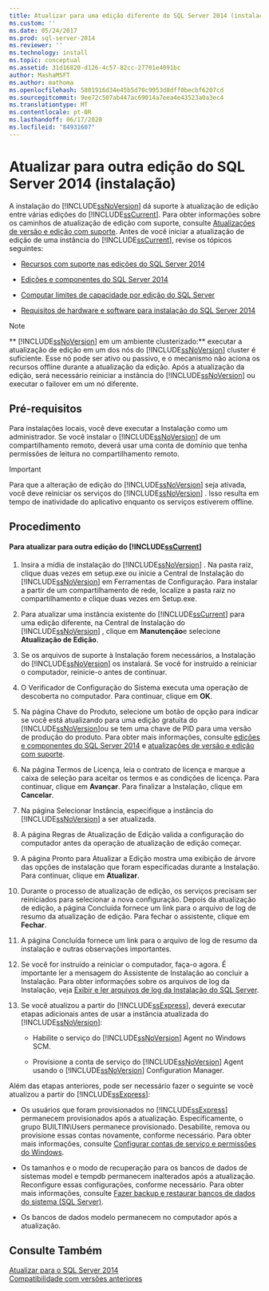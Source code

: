 ```yaml
---
title: Atualizar para uma edição diferente do SQL Server 2014 (instalação) | Microsoft Docs
ms.custom: ''
ms.date: 05/24/2017
ms.prod: sql-server-2014
ms.reviewer: ''
ms.technology: install
ms.topic: conceptual
ms.assetid: 31d16820-d126-4c57-82cc-27701e4091bc
author: MashaMSFT
ms.author: mathoma
ms.openlocfilehash: 5801916d34e45b5d70c9953d8dff0becbf6207cd
ms.sourcegitcommit: 9ee72c507ab447ac69014a7eea4e43523a0a3ec4
ms.translationtype: MT
ms.contentlocale: pt-BR
ms.lasthandoff: 06/17/2020
ms.locfileid: "84931607"
---
```

# <a name="upgrade-to-a-different-edition-of-sql-server-2014-setup"></a>Atualizar para outra edição do SQL Server 2014 (instalação)
  A instalação do [!INCLUDE[ssNoVersion](../../includes/ssnoversion-md.md)] dá suporte à atualização de edição entre várias edições do [!INCLUDE[ssCurrent](../../includes/sscurrent-md.md)]. Para obter informações sobre os caminhos de atualização de edição com suporte, consulte [Atualizações de versão e edição com suporte](supported-version-and-edition-upgrades.md). Antes de você iniciar a atualização de edição de uma instância do [!INCLUDE[ssCurrent](../../includes/sscurrent-md.md)], revise os tópicos seguintes:  
  
-   [Recursos com suporte nas edições do SQL Server 2014](../../getting-started/features-supported-by-the-editions-of-sql-server-2014.md)  
  
-   [Edições e componentes do SQL Server 2014](../../sql-server/editions-and-components-of-sql-server-2016.md)  
  
-   [Computar limites de capacidade por edição do SQL Server](../../sql-server/compute-capacity-limits-by-edition-of-sql-server.md)  
  
-   [Requisitos de hardware e software para instalação do SQL Server 2014](../../sql-server/install/hardware-and-software-requirements-for-installing-sql-server.md)  
  
> [!NOTE]  
>  ** [!INCLUDE[ssNoVersion](../../includes/ssnoversion-md.md)] em um ambiente clusterizado:** executar a atualização de edição em um dos nós do [!INCLUDE[ssNoVersion](../../includes/ssnoversion-md.md)] cluster é suficiente. Esse nó pode ser ativo ou passivo, e o mecanismo não aciona os recursos offline durante a atualização da edição. Após a atualização da edição, será necessário reiniciar a instância do [!INCLUDE[ssNoVersion](../../includes/ssnoversion-md.md)] ou executar o failover em um nó diferente.  
  
## <a name="prerequisites"></a>Pré-requisitos  
 Para instalações locais, você deve executar a Instalação como um administrador. Se você instalar o [!INCLUDE[ssNoVersion](../../includes/ssnoversion-md.md)] de um compartilhamento remoto, deverá usar uma conta de domínio que tenha permissões de leitura no compartilhamento remoto.  
  
> [!IMPORTANT]  
>  Para que a alteração de edição do [!INCLUDE[ssNoVersion](../../includes/ssnoversion-md.md)] seja ativada, você deve reiniciar os serviços do [!INCLUDE[ssNoVersion](../../includes/ssnoversion-md.md)] . Isso resulta em tempo de inatividade do aplicativo enquanto os serviços estiverem offline.  
  
## <a name="procedure"></a>Procedimento  
  
#### <a name="to-upgrade-to-a-different-edition-of-sscurrent"></a>Para atualizar para outra edição do [!INCLUDE[ssCurrent](../../includes/sscurrent-md.md)]  
  
1.  Insira a mídia de instalação do [!INCLUDE[ssNoVersion](../../includes/ssnoversion-md.md)] . Na pasta raiz, clique duas vezes em setup.exe ou inicie a Central de Instalação do [!INCLUDE[ssNoVersion](../../includes/ssnoversion-md.md)] em Ferramentas de Configuração. Para instalar a partir de um compartilhamento de rede, localize a pasta raiz no compartilhamento e clique duas vezes em Setup.exe.  
  
2.  Para atualizar uma instância existente do [!INCLUDE[ssCurrent](../../includes/sscurrent-md.md)] para uma edição diferente, na Central de Instalação do [!INCLUDE[ssNoVersion](../../includes/ssnoversion-md.md)] , clique em **Manutenção**e selecione **Atualização de Edição**.  
  
3.  Se os arquivos de suporte à Instalação forem necessários, a Instalação do [!INCLUDE[ssNoVersion](../../includes/ssnoversion-md.md)] os instalará. Se você for instruído a reiniciar o computador, reinicie-o antes de continuar.  
  
4.  O Verificador de Configuração do Sistema executa uma operação de descoberta no computador. Para continuar, clique em **OK**.  
  
5.  Na página Chave do Produto, selecione um botão de opção para indicar se você está atualizando para uma edição gratuita do [!INCLUDE[ssNoVersion](../../includes/ssnoversion-md.md)]ou se tem uma chave de PID para uma versão de produção do produto. Para obter mais informações, consulte [edições e componentes do SQL Server 2014](../../sql-server/editions-and-components-of-sql-server-2016.md) e [atualizações de versão e edição com suporte](supported-version-and-edition-upgrades.md).  
  
6.  Na página Termos de Licença, leia o contrato de licença e marque a caixa de seleção para aceitar os termos e as condições de licença. Para continuar, clique em **Avançar**. Para finalizar a Instalação, clique em **Cancelar**.  
  
7.  Na página Selecionar Instância, especifique a instância do [!INCLUDE[ssNoVersion](../../includes/ssnoversion-md.md)] a ser atualizada.  
  
8.  A página Regras de Atualização de Edição valida a configuração do computador antes da operação de atualização de edição começar.  
  
9. A página Pronto para Atualizar a Edição mostra uma exibição de árvore das opções de instalação que foram especificadas durante a Instalação. Para continuar, clique em **Atualizar**.  
  
10. Durante o processo de atualização de edição, os serviços precisam ser reiniciados para selecionar a nova configuração. Depois da atualização de edição, a página Concluída fornece um link para o arquivo de log de resumo da atualização de edição. Para fechar o assistente, clique em **Fechar**.  
  
11. A página Concluída fornece um link para o arquivo de log de resumo da instalação e outras observações importantes.  
  
12. Se você for instruído a reiniciar o computador, faça-o agora. É importante ler a mensagem do Assistente de Instalação ao concluir a Instalação. Para obter informações sobre os arquivos de log da Instalação, veja [Exibir e ler arquivos de log da Instalação do SQL Server](view-and-read-sql-server-setup-log-files.md).  
  
13. Se você atualizou a partir do [!INCLUDE[ssExpress](../../includes/ssexpress-md.md)], deverá executar etapas adicionais antes de usar a instância atualizada do [!INCLUDE[ssNoVersion](../../includes/ssnoversion-md.md)]:  
  
    -   Habilite o serviço do [!INCLUDE[ssNoVersion](../../includes/ssnoversion-md.md)] Agent no Windows SCM.  
  
    -   Provisione a conta de serviço do [!INCLUDE[ssNoVersion](../../includes/ssnoversion-md.md)] Agent usando o [!INCLUDE[ssNoVersion](../../includes/ssnoversion-md.md)] Configuration Manager.  
  
 Além das etapas anteriores, pode ser necessário fazer o seguinte se você atualizou a partir do [!INCLUDE[ssExpress](../../includes/ssexpress-md.md)]:  
  
-   Os usuários que foram provisionados no [!INCLUDE[ssExpress](../../includes/ssexpress-md.md)] permanecem provisionados após a atualização. Especificamente, o grupo BUILTIN\Users permanece provisionado. Desabilite, remova ou provisione essas contas novamente, conforme necessário. Para obter mais informações, consulte [Configurar contas de serviço e permissões do Windows](../configure-windows/configure-windows-service-accounts-and-permissions.md).  
  
-   Os tamanhos e o modo de recuperação para os bancos de dados de sistemas model e tempdb permanecem inalterados após a atualização. Reconfigure essas configurações, conforme necessário. Para obter mais informações, consulte [Fazer backup e restaurar bancos de dados do sistema &#40;SQL Server&#41;](../../relational-databases/backup-restore/back-up-and-restore-of-system-databases-sql-server.md).  
  
-   Os bancos de dados modelo permanecem no computador após a atualização.  
  
## <a name="see-also"></a>Consulte Também  
 [Atualizar para o SQL Server 2014](upgrade-sql-server.md)   
 [Compatibilidade com versões anteriores](../../getting-started/backward-compatibility.md)  
  
  
